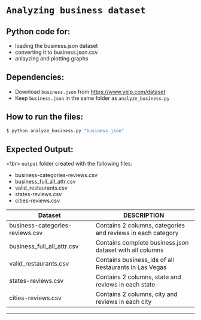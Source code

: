 # `Analyzing business dataset`

## Python code for:
- loading the business.json dataset
- converting it to business.json.csv
- anlayzing and plotting graphs


## Dependencies:

- Download `business.json` from https://www.yelp.com/dataset
- Keep `business.json` in the same folder as `analyze_business.py` 


## How to run the files:

```bash
$ python analyze_business.py "business.json"
```


## Expected Output:
<\br>
`output` folder created with the following files:
- business-categories-reviews.csv
- business_full_all_attr.csv
- valid_restaurants.csv
- states-reviews.csv
- cities-reviews.csv

| __Dataset__ | __DESCRIPTION__ |
| ------ | ------ |
| business-categories-reviews.csv | Contains 2 columns, categories and reviews in each category |
| business_full_all_attr.csv | Contains complete business.json dataset with all columns |
| valid_restaurants.csv | Contains business_ids of all Restaurants in Las Vegas |
| states-reviews.csv | Contains 2 columns, state and reviews in each state |
| cities-reviews.csv| Contains 2 columns, city and reviews in each city |

---
